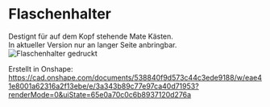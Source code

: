 # Flaschenhalter
Destignt für auf dem Kopf stehende Mate Kästen.  
In aktueller Version nur an langer Seite anbringbar.
![Flaschenhalter gedruckt](images/flaschenhalter-volle-wand.jpg)

Erstellt in Onshape:  
https://cad.onshape.com/documents/538840f9d573c44c3ede9188/w/eae41e8001a62316a2f13ebe/e/3a343b89c77e97ca40d71953?renderMode=0&uiState=65e0a70c0c6b8937120d276a
